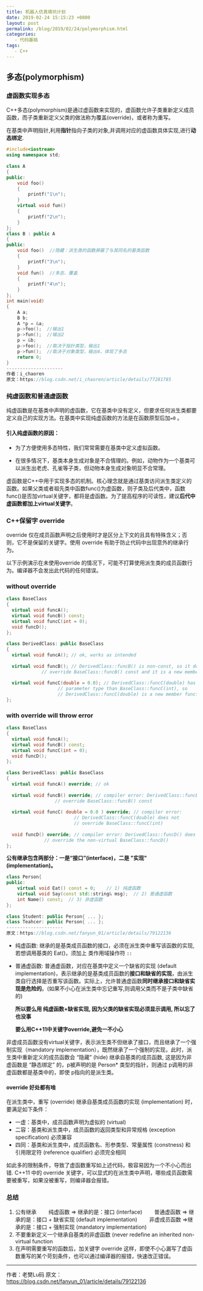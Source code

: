 ```yaml
---
title: 机器人仿真填坑计划
date: 2019-02-24 15:15:23 +0800
layout: post
permalink: /blog/2019/02/24/polymorphism.html
categories:
​	- 代码基础
tags:
​	- C++
---
```


## 多态(polymorphism)

### 虚函数实现多态

C++多态(polymorphism)是通过虚函数来实现的，虚函数允许子类重新定义成员函数，而子类重新定义父类的做法称为覆盖(override)，或者称为重写。

在基类中声明指针,利用**指针**指向子类的对象,并调用对应的虚函数具体实现,进行**动态绑定**.

```c++
#include<iostream>  
using namespace std;  
  
class A  
{  
public:  
    void foo()  
    {  
        printf("1\n");  
    }  
    virtual void fun()  
    {  
        printf("2\n");  
    }  
};  
class B : public A  
{  
public:  
    void foo()  //隐藏：派生类的函数屏蔽了与其同名的基类函数
    {  
        printf("3\n");  
    }  
    void fun()  //多态、覆盖
    {  
        printf("4\n");  
    }  
};  
int main(void)  
{  
    A a;  
    B b;  
    A *p = &a;  
    p->foo();  //输出1
    p->fun();  //输出2
    p = &b;  
    p->foo();  //取决于指针类型，输出1
    p->fun();  //取决于对象类型，输出4，体现了多态
    return 0;  
} 
--------------------- 
作者：i_chaoren 
原文：https://blog.csdn.net/i_chaoren/article/details/77281785 
```

### 纯虚函数和普通虚函数

纯虚函数是在基类中声明的虚函数，它在基类中没有定义，但要求任何派生类都要定义自己的实现方法。在基类中实现纯虚函数的方法是在函数原型后加`=0` 。

#### 引入纯虚函数的原因：

* 为了方便使用多态特性，我们常常需要在基类中定义虚拟函数。 

* 在很多情况下，基类本身生成对象是不合情理的。例如，动物作为一个基类可以派生出老虎、孔雀等子类，但动物本身生成对象明显不合常理。 

虚函数是C++中用于实现多态的机制。核心理念就是通过基类访问派生类定义的函数。如果父类或者祖先类中函数func()为虚函数，则子类及后代类中，函数func()是否加virtual关键字，都将是虚函数。为了提高程序的可读性，建议**后代中虚函数都加上virtual关键字**。

### C++保留字 override

override 仅在成员函数声明之后使用时才是区分上下文的且具有特殊含义；否则，它不是保留的关键字。使用 override 有助于防止代码中出现意外的继承行为。

以下示例演示在未使用override 的情况下，可能不打算使用派生类的成员函数行为。编译器不会发出此代码的任何错误。

### without override

```C++
class BaseClass
{
  virtual void funcA();
  virtual void funcB() const;
  virtual void funcC(int = 0);
  void funcD();
};
 
class DerivedClass: public BaseClass
{
  virtual void funcA(); // ok, works as intended
 
  virtual void funcB(); // DerivedClass::funcB() is non-const, so it does not
             // override BaseClass::funcB() const and it is a new member function
 
  virtual void funcC(double = 0.0); // DerivedClass::funcC(double) has a different
                   // parameter type than BaseClass::funcC(int), so
                   // DerivedClass::funcC(double) is a new member function
};
```

### with override will throw error

```C++
class BaseClass
{
  virtual void funcA();
  virtual void funcB() const;
  virtual void funcC(int = 0);
  void funcD();
};
 
class DerivedClass: public BaseClass
{
  virtual void funcA() override; // ok
 
  virtual void funcB() override; // compiler error: DerivedClass::funcB() does not 
                  // override BaseClass::funcB() const
 
  virtual void funcC( double = 0.0 ) override; // compiler error: 
                         // DerivedClass::funcC(double) does not 
                         // override BaseClass::funcC(int)
 
  void funcD() override; // compiler error: DerivedClass::funcD() does not 
              // override the non-virtual BaseClass::funcD()
};
```

**公有继承包含两部分：一是“接口”(interface)，二是 "实现" (implementation)。**

```C++
class Person{
public:
    virtual void Eat() const = 0;    // 1) 纯虚函数
    virtual void Say(const std::string& msg);  // 2) 普通虚函数
    int Name() const;  // 3) 非虚函数
};
 
class Student: public Person{ ... };
class Teahcer: public Person{ ... };
--------------------- 
原文：https://blog.csdn.net/fanyun_01/article/details/79122136 
```

* 纯虚函数: 继承的是基类成员函数的接口，必须在派生类中重写该函数的实现,若想调用基类的 Eat()，须加上 类作用域操作符 ``::``

* 普通虚函数: 普通虚函数，对应在基类中定义一个缺省的实现 (default implementation)，表示继承的是基类成员函数的**接口和缺省的实现**，由派生类自行选择是否重写该函数。实际上，允许普通虚函数**同时继承接口和缺省实现是危险的**。(如果不小心在派生类中忘记重写,则调用父类而不是子类中缺省的)

  **所以要么用 纯虚函数+缺省实现, 因为父类的缺省实现必须显示调用, 所以忘了也没事**

  **要么用C++11中关键字override,避免一不小心**

非虚成员函数没有virtual关键字，表示派生类不但继承了接口，而且继承了一个强制实现（mandatory implementation），既然继承了一个强制的实现，此时，派生类中重新定义的成员函数会 “隐藏” (hide) 继承自基类的成员函数, 这是因为非虚函数是 “静态绑定” 的，p被声明的是 Person* 类型的指针，则通过 p调用的非虚函数都是基类中的，即使 p指向的是派生类。  

#### override 好处都有啥

在派生类中，重写 (override) 继承自基类成员函数的实现 (implementation) 时，要满足如下条件：

* 一虚：基类中，成员函数声明为虚拟的 (virtual)
* 二容：基类和派生类中，成员函数的返回类型和异常规格 (exception specification) 必须兼容
* 四同：基类和派生类中，成员函数名、形参类型、常量属性 (constness) 和 引用限定符 (reference qualifier) 必须完全相同

如此多的限制条件，导致了虚函数重写如上述代码，极容易因为一个不小心而出错.
  C++11 中的 override 关键字，可以显式的在派生类中声明，哪些成员函数需要被重写，如果没被重写，则编译器会报错。

### 总结

1)  公有继承
　　纯虚函数      => 继承的是：接口 (interface)
　　普通虚函数   => 继承的是：接口 + 缺省实现 (default implementation)
　　非虚成员函数 =>继承的是：接口 + 强制实现 (mandatory implementation)
2)  不要重新定义一个继承自基类的非虚函数 (never redefine an inherited non-virtual function
3)  在声明需要重写的函数后，加关键字 override
这样，即使不小心漏写了虚函数重写的某个苛刻条件，也可以通过编译器的报错，快速改正错误。

---------------------
作者：老樊Lu码 
原文：https://blog.csdn.net/fanyun_01/article/details/79122136 